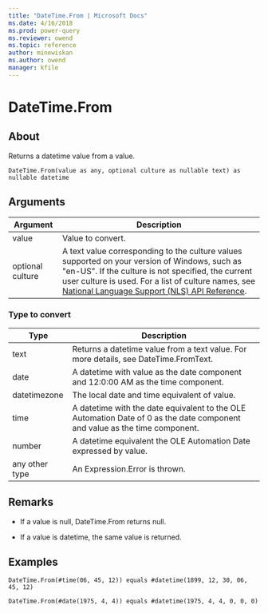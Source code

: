 ```yaml
---
title: "DateTime.From | Microsoft Docs"
ms.date: 4/16/2018
ms.prod: power-query
ms.reviewer: owend
ms.topic: reference
author: minewiskan
ms.author: owend
manager: kfile
---
```

# DateTime.From

  
## About  
Returns a datetime value from a value.  
  
```  
DateTime.From(value as any, optional culture as nullable text) as nullable datetime  
```  
  
## Arguments  
  
|Argument|Description|  
|------------|---------------|  
|value|Value to convert.|  
|optional culture|A text value corresponding to the culture values supported on your version of Windows, such as "en-US". If the culture is not specified, the current user culture is used. For a list of culture names, see [National Language Support (NLS) API Reference](https://msdn.microsoft.com/en-us/goglobal/bb896001.aspx).|  
  
### Type to convert  
  
|**Type**|**Description**|  
|------------|-------------------|  
|text|Returns a datetime value from a text value. For more details, see DateTime.FromText.|  
|date|A datetime with value as the date component and 12:0:00 AM as the time component.|  
|datetimezone|The local date and time equivalent of value.|  
|time|A datetime with the date equivalent to the OLE Automation Date of 0 as the date component and value as the time component.|  
|number|A datetime equivalent the OLE Automation Date expressed by value.|  
|any other type|An Expression.Error is thrown.|  
  
## <a name="__toc360789049"></a>Remarks  
  
-   If a value is null, DateTime.From returns null.  
  
-   If a value is datetime, the same value is returned.  
  
## Examples  
  
```  
DateTime.From(#time(06, 45, 12)) equals #datetime(1899, 12, 30, 06, 45, 12)  
```  
  
```  
DateTime.From(#date(1975, 4, 4)) equals #datetime(1975, 4, 4, 0, 0, 0)  
```  
